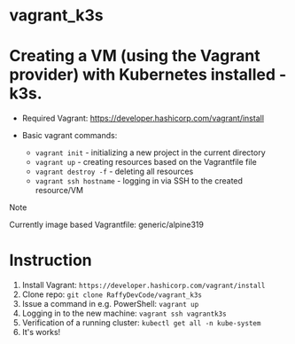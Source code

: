 # vagrant_k3s

# Creating a VM (using the Vagrant provider) with Kubernetes installed - k3s.

* Required Vagrant: https://developer.hashicorp.com/vagrant/install

* Basic vagrant commands:  
  * `vagrant init` - initializing a new project in the current directory  
  * `vagrant up` - creating resources based on the Vagrantfile file  
  * `vagrant destroy -f` - deleting all resources  
  * `vagrant ssh hostname` - logging in via SSH to the created resource/VM

>[!NOTE]
Currently image based Vagrantfile: generic/alpine319

# Instruction

1. Install Vagrant: `https://developer.hashicorp.com/vagrant/install`
2. Clone repo: `git clone RaffyDevCode/vagrant_k3s`
3. Issue a command in e.g. PowerShell: `vagrant up`
4. Logging in to the new machine: `vagrant ssh vagrantk3s`
5. Verification of a running cluster: `kubectl get all -n kube-system`
6. It's works!
